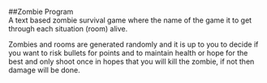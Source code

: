 ##Zombie Program  
A text based zombie survival game where the name of the game it to get through each situation (room) alive.  
  

Zombies and rooms are generated randomly and it is up to you to decide if you want to risk bullets for 
points and to maintain health or hope for the best and only shoot once in hopes that you will kill the 
zombie, if not then damage will be done.
